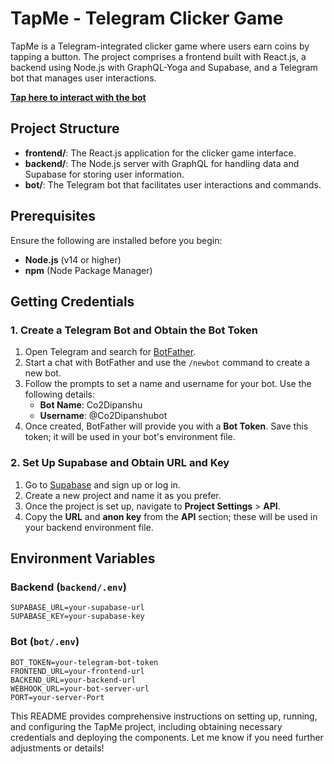 
# TapMe - Telegram Clicker Game

TapMe is a Telegram-integrated clicker game where users earn coins by tapping a button. The project comprises a frontend built with React.js, a backend using Node.js with GraphQL-Yoga and Supabase, and a Telegram bot that manages user interactions.

**[Tap here to interact with the bot](https://t.me/Co2Dipanshubot)**

## Project Structure

- **frontend/**: The React.js application for the clicker game interface.
- **backend/**: The Node.js server with GraphQL for handling data and Supabase for storing user information.
- **bot/**: The Telegram bot that facilitates user interactions and commands.

## Prerequisites

Ensure the following are installed before you begin:

- **Node.js** (v14 or higher)
- **npm** (Node Package Manager)

## Getting Credentials

### 1. Create a Telegram Bot and Obtain the Bot Token

1. Open Telegram and search for [BotFather](https://t.me/BotFather).
2. Start a chat with BotFather and use the `/newbot` command to create a new bot.
3. Follow the prompts to set a name and username for your bot. Use the following details:
   - **Bot Name**: Co2Dipanshu
   - **Username**: @Co2Dipanshubot
4. Once created, BotFather will provide you with a **Bot Token**. Save this token; it will be used in your bot's environment file.

### 2. Set Up Supabase and Obtain URL and Key

1. Go to [Supabase](https://supabase.io/) and sign up or log in.
2. Create a new project and name it as you prefer.
3. Once the project is set up, navigate to **Project Settings** > **API**.
4. Copy the **URL** and **anon key** from the **API** section; these will be used in your backend environment file.

## Environment Variables

### Backend (`backend/.env`)

```plaintext
SUPABASE_URL=your-supabase-url
SUPABASE_KEY=your-supabase-key
```

### Bot (`bot/.env`)

```plaintext
BOT_TOKEN=your-telegram-bot-token
FRONTEND_URL=your-frontend-url
BACKEND_URL=your-backend-url
WEBHOOK_URL=your-bot-server-url
PORT=your-server-Port
```

This README provides comprehensive instructions on setting up, running, and configuring the TapMe project, including obtaining necessary credentials and deploying the components. Let me know if you need further adjustments or details!

